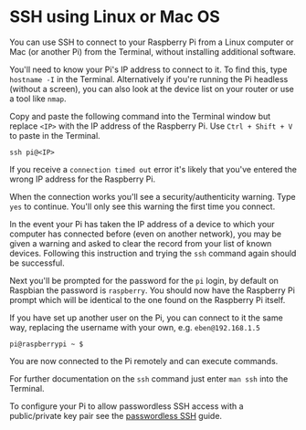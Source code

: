 # SSH using Linux or Mac OS

You can use SSH to connect to your Raspberry Pi from a Linux computer or Mac (or another Pi) from the Terminal, without installing additional software.

You'll need to know your Pi's IP address to connect to it. To find this, type `hostname -I` in the Terminal. Alternatively if you're running the Pi headless (without a screen), you can also look at the device list on your router or use a tool like `nmap`.

Copy and paste the following command into the Terminal window but replace `<IP>` with the IP address of the Raspberry Pi. Use `Ctrl + Shift + V` to paste in the Terminal.

```
ssh pi@<IP>
```

If you receive a `connection timed out` error it's likely that you've entered the wrong IP address for the Raspberry Pi.

When the connection works you'll see a security/authenticity warning. Type `yes` to continue. You'll only see this warning the first time you connect.

In the event your Pi has taken the IP address of a device to which your computer has connected before (even on another network), you may be given a warning and asked to clear the record from your list of known devices. Following this instruction and trying the `ssh` command again should be successful.

Next you'll be prompted for the password for the `pi` login, by default on Raspbian the password is `raspberry`. You should now have the Raspberry Pi prompt which will be identical to the one found on the Raspberry Pi itself.

If you have set up another user on the Pi, you can connect to it the same way, replacing the username with your own, e.g. `eben@192.168.1.5`

```
pi@raspberrypi ~ $
```

You are now connected to the Pi remotely and can execute commands.

For further documentation on the `ssh` command just enter `man ssh` into the Terminal.

To configure your Pi to allow passwordless SSH access with a public/private key pair see the [passwordless SSH](passwordless.md) guide.
